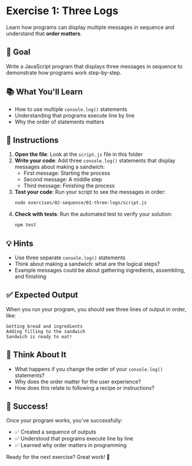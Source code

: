 # Exercise 1: Three Logs

Learn how programs can display multiple messages in sequence and understand that **order matters**.

## 🎯 Goal

Write a JavaScript program that displays three messages in sequence to demonstrate how programs work step-by-step.

## 📚 What You'll Learn

- How to use multiple `console.log()` statements
- Understanding that programs execute line by line
- Why the order of statements matters

## 📝 Instructions

1. **Open the file**: Look at the `script.js` file in this folder
2. **Write your code**: Add three `console.log()` statements that display messages about making a sandwich:
   - First message: Starting the process
   - Second message: A middle step
   - Third message: Finishing the process
3. **Test your code**: Run your script to see the messages in order:
   ```bash
   node exercises/02-sequence/01-three-logs/script.js
   ```
4. **Check with tests**: Run the automated test to verify your solution:
   ```bash
   npm test
   ```

## 💡 Hints

- Use three separate `console.log()` statements
- Think about making a sandwich: what are the logical steps?
- Example messages could be about gathering ingredients, assembling, and finishing

## ✅ Expected Output

When you run your program, you should see three lines of output in order, like:
```
Getting bread and ingredients
Adding filling to the sandwich
Sandwich is ready to eat!
```

## 🤔 Think About It

- What happens if you change the order of your `console.log()` statements?
- Why does the order matter for the user experience?
- How does this relate to following a recipe or instructions?

## 🎉 Success!

Once your program works, you've successfully:
- ✅ Created a sequence of outputs
- ✅ Understood that programs execute line by line
- ✅ Learned why order matters in programming

Ready for the next exercise? Great work! 🚀

